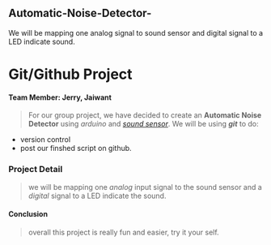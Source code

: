 ## Automatic-Noise-Detector-
We will be mapping one analog signal to sound sensor and digital signal to a LED indicate sound.
# Git/Github Project
#### Team Member: Jerry, Jaiwant
>For our group project, we have decided to create an **Automatic Noise Detector** using _arduino_ and [_sound sensor_](https://www.amazon.ca/Sensitivity-Control-Potentiometer-Detection-Sensor/dp/B01N46YIFX/ref=sr_1_3_sspa?dchild=1&gclid=CjwKCAiAmrOBBhA0EiwArn3mfKBfkdt8sa5sq4b9U2UiHfOSrSLsmDk10b1t4Xl8rrExKOZgikQxohoCfTYQAvD_BwE&hvadid=496892330786&hvdev=c&hvlocphy=9001499&hvnetw=g&hvqmt=b&hvrand=9092782544100527411&hvtargid=kwd-300763475911&hydadcr=23966_10392812&keywords=sound+detection+sensor+module&qid=1613620195&sr=8-3-spons&tag=googcana-20&psc=1&spLa=ZW5jcnlwdGVkUXVhbGlmaWVyPUExVjNSV0JRMFlOQkEyJmVuY3J5cHRlZElkPUEwNDQ3NTQxOE9QSVJQTUgwVU4wJmVuY3J5cHRlZEFkSWQ9QTA2NjQyMjQxVzRETk5NOE5PWjI4JndpZGdldE5hbWU9c3BfYXRmJmFjdGlvbj1jbGlja1JlZGlyZWN0JmRvTm90TG9nQ2xpY2s9dHJ1ZQ==). We will be using ***_git_*** to do: 
* version control 
* post our finshed script on github. 
### Project Detail
>we will be mapping one _analog_ input signal to the sound sensor and a _digital_ signal to a LED indicate the sound.  

#### Conclusion
>overall this project is really fun and easier, try it your self.
